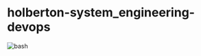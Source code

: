 # holberton-system_engineering-devops


![bash](https://user-images.githubusercontent.com/85587286/160508398-e51de9b3-e170-48ef-a622-aef3257fda07.png)
